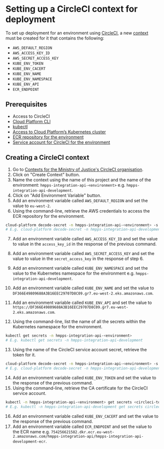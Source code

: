 # Setting up a CircleCI context for deployment

To set up deployment for an environment using [CircleCI](https://circleci.com/), a
new [context](https://circleci.com/docs/contexts/) must be created for it that contains the following:

- `AWS_DEFAULT_REGION`
- `AWS_ACCESS_KEY_ID`
- `AWS_SECRET_ACCESS_KEY`
- `KUBE_ENV_TOKEN`
- `KUBE_ENV_CACERT`
- `KUBE_ENV_NAME`
- `KUBE_ENV_NAMESPACE`
- `KUBE_ENV_API`
- `ECR_ENDPOINT`

## Prerequisites

- Access to CircleCI
- [Cloud Platform CLI](https://user-guide.cloud-platform.service.justice.gov.uk/documentation/getting-started/cloud-platform-cli.html#cloud-platform-cli)
- [kubectl](https://kubernetes.io/docs/tasks/tools/#kubectl)
- [Access to Cloud Platform’s Kubernetes cluster](https://user-guide.cloud-platform.service.justice.gov.uk/documentation/getting-started/kubectl-config.html#installing-kubectl)
- [ECR repository for the environment](https://user-guide.cloud-platform.service.justice.gov.uk/documentation/getting-started/ecr-setup.html)
- [Service account for CircleCI for the environment](https://user-guide.cloud-platform.service.justice.gov.uk/documentation/deploying-an-app/using-circleci-for-continuous-deployment.html#creating-a-service-account-for-circleci)

## Creating a CircleCI context

1. Go to [Contexts for the Ministry of Justice's CircleCI organisation](https://app.circleci.com/settings/organization/github/ministryofjustice/contexts?return-to=https%3A%2F%2Fapp.circleci.com%2Fprojects%2Fproject-dashboard%2Fgithub%2Fministryofjustice%2F).
2. Click on "Create Context" button.
3. Name the context using the name of this project and the name of the
   environment: `hmpps-integration-api-<environment>` e.g. `hmpps-integration-api-development`.
4. Click on "Add Environment Variable" button.
5. Add an environment variable called `AWS_DEFAULT_REGION` and set the value to `eu-west-2`.
6. Using the command-line, retrieve the AWS credentials to access the ECR repository for the environment.

```bash
cloud-platform decode-secret -n hmpps-integration-api-<environment> -s ecr-repo-hmpps-integration-api-<environment>
# E.g. cloud-platform decode-secret -n hmpps-integration-api-development -s ecr-repo-hmpps-integration-api-development
```

7. Add an environment variable called `AWS_ACCESS_KEY_ID` and set the value to value in the `access_key_id` in the
   response of the previous command.
8. Add an environment variable called `AWS_SECRET_ACCESS_KEY` and set the value to value in the `secret_access_key` in
   the response of step 6.
9. Add an environment variable called `KUBE_ENV_NAMESPACE` and set the value to the Kubernetes namespace for the
   environment e.g. `hmpps-integration-api-development`.
10. Add an environment variable called `KUBE_ENV_NAME` and set the value
    to `DF366E49809688A3B16EEC29707D8C09.gr7.eu-west-2.eks.amazonaws.com`.
11. Add an environment variable called `KUBE_ENV_API` and set the value
    to `https://DF366E49809688A3B16EEC29707D8C09.gr7.eu-west-2.eks.amazonaws.com`.

12. Using the command-line, list the name of all the secrets within the Kubernetes namespace for the environment.

```bash
kubectl get secrets -n hmpps-integration-api-<environment>
# E.g. kubectl get secrets -n hmpps-integration-api-development
```

13. Using the name of the CircleCI service account secret, retrieve the token for it.

```bash
cloud-platform decode-secret -n hmpps-integration-api-<environment> -s <circleci-token-secret-name> | jq -r '.data."token"'
# E.g. cloud-platform decode-secret -n hmpps-integration-api-development -s circleci-token-z123 | jq -r '.data."token"'
```

14. Add an environment variable called `KUBE_ENV_TOKEN` and set the value to the response of the previous command.
15. Using the command-line, retrieve the CA certificate for the CircleCI service account.

```bash
kubectl -n hmpps-integration-api-<environment> get secrets <circleci-token-secret-name> -o json | jq -r '.data."ca.crt"'
# E.g. kubectl -n hmpps-integration-api-development get secrets circleci-token-z123 -o json | jq -r '.data."ca.crt"'
```

16. Add an environment variable called `KUBE_ENV_CACERT` and set the value to the response of the previous command.
17. Add an environment variable called `ECR_ENDPOINT` and set the value to the ECR name e.g. `754256621582.dkr.ecr.eu-west-2.amazonaws.com/hmpps-integration-api/hmpps-integration-api-development-ecr`.
